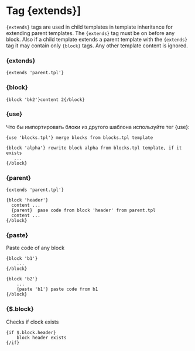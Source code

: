 Tag {extends}]
=============

`{extends}` tags are used in child templates in template inheritance for extending parent templates.
The `{extends}` tag must be on before any block.
Also if a child template extends a parent template with the `{extends}` tag it may contain only `{block}` tags. Any other template content is ignored.

### {extends}

```smarty
{extends 'parent.tpl'}
```

### {block}

```smarty
{block 'bk2'}content 2{/block}
```

### {use}

Что бы импортировать блоки из другого шаблона используйте тег {use}:

```smarty
{use 'blocks.tpl'} merge blocks from blocks.tpl template

{block 'alpha'} rewrite block alpha from blocks.tpl template, if it exists
   ...
{/block}
```

### {parent}

```smarty
{extends 'parent.tpl'}

{block 'header'}
  content ...
  {parent}  pase code from block 'header' from parent.tpl
  content ...
{/block}
```

### {paste}

Paste code of any block

```smarty
{block 'b1'}
    ...
{/block}

{block 'b2'}
    ...
    {paste 'b1'} paste code from b1
{/block}

```

### {$.block}

Checks if clock exists

```smarty
{if $.block.header}
    block header exists
{/if}
```